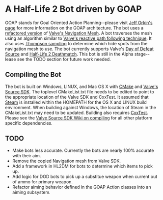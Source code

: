 # A Half-Life 2 Bot driven by GOAP #

GOAP stands for Goal Oriented Action Planning--please visit [Jeff Orkin's page](http://alumni.media.mit.edu/~jorkin/goap.html) for more information on the GOAP architecture.  The bot uses a [refactored version](taiyungwang/valve_source_plugin_navmesh) of [Valve's Navigation Mesh](https://developer.valvesoftware.com/wiki/Navigation_Meshes).  A bot traverses the mesh using an algorithm similar to [Valve's reactive path following technique](https://steamcdn-a.akamaihd.net/apps/valve/2009/ai_systems_of_l4d_mike_booth.pdf).  It also uses [Thompson sampling](https://en.wikipedia.org/wiki/Thompson_sampling) to determine which hide spots from the navigation mesh to use. The bot currently supports Valve's [Day of Defeat Source](https://en.wikipedia.org/wiki/Day_of_Defeat:_Source) and [Half-Life 2 Deathmatch](https://en.wikipedia.org/wiki/Half-Life_2:_Deathmatch).  This bot is still in the Alpha stage--lease see the TODO section for future work needed.

## Compiling the Bot ##
The bot is built on Windows, LINUX, and Mac OS X with [CMake](https://cmake.org/) and [Valve's Source SDK](alliedmodders/hl2sdk). The toplevel CMakeList.txt file needs to be edited to point to the appropriate location of the Valve SDK and CxxTest. It assumed that [Steam](https://store.steampowered.com/about/) is installed within the HOMEPATH for the OS X and LINUX build environment.  When building against Windows, the location of Steam in the CMakeList.txt may need to be updated.  Building also requires [CxxTest](https://cxxtest.com/). Please see the [Valve Source SDK Wiki on compiling](https://developer.valvesoftware.com/wiki/Source_SDK_2013) for all other platform specific dependencies.  

## TODO ##
* Make bots less accurate.  Currently the bots are nearly 100% accurate with their aim.  
* Remove the copied Navigation mesh from Valve SDK.
* Add a framework in HL2DM for bots to determine which items to pick up.
* Add logic for DOD bots to pick up a substitue weapon when current out of ammo for primary weapon.
* Refactor aiming behavior defined in the GOAP Action classes into an aiming subsystem.
